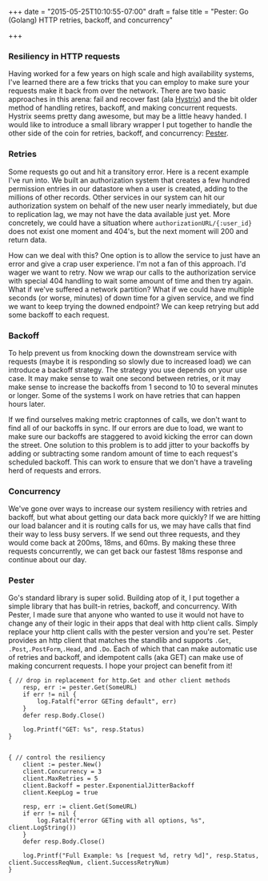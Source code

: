+++
date = "2015-05-25T10:10:55-07:00"
draft = false
title = "Pester: Go (Golang) HTTP retries, backoff, and concurrency"

+++

### Resiliency in HTTP requests

Having worked for a few years on high scale and high availability systems, I've learned there are a few tricks that you can employ to make sure your requests make it back from over the network. There are two basic approaches in this arena: fail and recover fast (ala [Hystrix](https://github.com/Netflix/Hystrix)) and the bit older method of handling retires, backoff, and making concurrent requests. Hystrix seems pretty dang awesome, but may be a little heavy handed. I would like to introduce a small library wrapper I put together to handle the other side of the coin for retries, backoff, and concurrency: [Pester](https://github.com/sethgrid/pester).

### Retries

Some requests go out and hit a transitory error. Here is a recent example I've run into. We built an authorization system that creates a few hundred permission entries in our datastore when a user is created, adding to the millions of other records. Other services in our system can hit our authorization system on behalf of the new user nearly immediately, but due to replication lag, we may not have the data available just yet. More concretely, we could have a situation where `authorizationURL/{:user_id}` does not exist one moment and 404's, but the next moment will 200 and return data.

How can we deal with this? One option is to allow the service to just have an error and give a crap user experience. I'm not a fan of this approach. I'd wager we want to retry. Now we wrap our calls to the authorization service with special 404 handling to wait some amount of time and then try again. What if we've suffered a network partition? What if we could have multiple seconds (or worse, minutes) of down time for a given service, and we find we want to keep trying the downed endpoint? We can keep retrying but add some backoff to each request.

### Backoff

To help prevent us from knocking down the downstream service with requests (maybe it is responding so slowly due to increased load) we can introduce a backoff strategy. The strategy you use depends on your use case. It may make sense to wait one second between retries, or it may make sense to increase the backoffs from 1 second to 10 to several minutes or longer. Some of the systems I work on have retries that can happen hours later.

If we find ourselves making metric craptonnes of calls, we don't want to find all of our backoffs in sync. If our errors are due to load, we want to make sure our backoffs are staggered to avoid kicking the error can down the street. One solution to this problem is to add jitter to your backoffs by adding or subtracting some random amount of time to each request's scheduled backoff. This can work to ensure that we don't have a traveling herd of requests and errors.

### Concurrency

We've gone over ways to increase our system resiliency with retries and backoff, but what about getting our data back more quickly? If we are hitting our load balancer and it is routing calls for us, we may have calls that find their way to less busy servers. If we send out three requests, and they would come back at 200ms, 18ms, and 60ms. By making these three requests concurrently, we can get back our fastest 18ms response and continue about our day.

### Pester

Go's standard library is super solid. Building atop of it, I put together a simple library that has built-in retries, backoff, and concurrency. With Pester, I made sure that anyone who wanted to use it would not have to change any of their logic in their apps that deal with http client calls. Simply replace your http client calls with the pester version and you're set. Pester provides an http client that matches the standlib and supports `.Get`, `.Post`,`.PostForm`,`.Head`, and `.Do`. Each of which that can make automatic use of retries and backoff, and idempotent calls (aka GET) can make use of making concurrent requests. I hope your project can benefit from it!

```
{ // drop in replacement for http.Get and other client methods
    resp, err := pester.Get(SomeURL)
    if err != nil {
        log.Fatalf("error GETing default", err)
    }
    defer resp.Body.Close()

    log.Printf("GET: %s", resp.Status)
}


{ // control the resiliency
    client := pester.New()
    client.Concurrency = 3
    client.MaxRetries = 5
    client.Backoff = pester.ExponentialJitterBackoff
    client.KeepLog = true

    resp, err := client.Get(SomeURL)
    if err != nil {
        log.Fatalf("error GETing with all options, %s", client.LogString())
    }
    defer resp.Body.Close()

    log.Printf("Full Example: %s [request %d, retry %d]", resp.Status, client.SuccessReqNum, client.SuccessRetryNum)
}
```